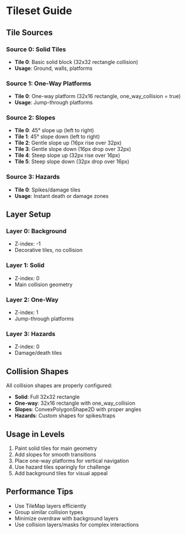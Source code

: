 # Tileset Guide

## Tile Sources

### Source 0: Solid Tiles
- **Tile 0**: Basic solid block (32x32 rectangle collision)
- **Usage**: Ground, walls, platforms

### Source 1: One-Way Platforms  
- **Tile 0**: One-way platform (32x16 rectangle, one_way_collision = true)
- **Usage**: Jump-through platforms

### Source 2: Slopes
- **Tile 0**: 45° slope up (left to right)
- **Tile 1**: 45° slope down (left to right)  
- **Tile 2**: Gentle slope up (16px rise over 32px)
- **Tile 3**: Gentle slope down (16px drop over 32px)
- **Tile 4**: Steep slope up (32px rise over 16px)
- **Tile 5**: Steep slope down (32px drop over 16px)

### Source 3: Hazards
- **Tile 0**: Spikes/damage tiles
- **Usage**: Instant death or damage zones

## Layer Setup

### Layer 0: Background
- Z-index: -1
- Decorative tiles, no collision

### Layer 1: Solid
- Z-index: 0  
- Main collision geometry

### Layer 2: One-Way
- Z-index: 1
- Jump-through platforms

### Layer 3: Hazards
- Z-index: 0
- Damage/death tiles

## Collision Shapes

All collision shapes are properly configured:
- **Solid**: Full 32x32 rectangle
- **One-way**: 32x16 rectangle with one_way_collision
- **Slopes**: ConvexPolygonShape2D with proper angles
- **Hazards**: Custom shapes for spikes/traps

## Usage in Levels

1. Paint solid tiles for main geometry
2. Add slopes for smooth transitions
3. Place one-way platforms for vertical navigation
4. Use hazard tiles sparingly for challenge
5. Add background tiles for visual appeal

## Performance Tips

- Use TileMap layers efficiently
- Group similar collision types
- Minimize overdraw with background layers
- Use collision layers/masks for complex interactions
